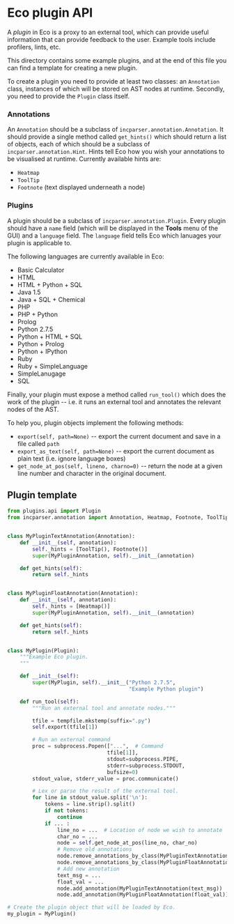 # Eco plugin API

A *plugin* in Eco is a proxy to an external tool, which can provide useful
information that can provide feedback to the user. Example tools include
profilers, lints, etc.

This directory contains some example plugins, and at the end of this file
you can find a template for creating a new plugin.

To create a plugin you need to provide at least two classes: an
`Annotation` class, instances of which will be stored on AST nodes at runtime.
Secondly, you need to provide the `Plugin` class itself.

### Annotations

An `Annotation` should be a subclass of `incparser.annotation.Annotation`.
It should provide a single method called `get_hints()` which should
return a list of objects, each of which should be a subclass of
`incparser.annotation.Hint`. Hints tell Eco how you wish your annotations
to be visualised at runtime. Currently available hints are:

  * `Heatmap`
  * `ToolTip`
  * `Footnote` (text displayed underneath a node)

### Plugins

A plugin should be a subclass of `incparser.annotation.Plugin`. Every plugin
should have a `name` field (which will be displayed in the **Tools** menu
of the GUI) and a `language` field. The `language` field tells Eco which
lanuages your plugin is applicable to.

The following languages are currently available in Eco:

  * Basic Calculator
  * HTML
  * HTML + Python + SQL
  * Java 1.5
  * Java + SQL + Chemical
  * PHP
  * PHP + Python
  * Prolog
  * Python 2.7.5
  * Python + HTML + SQL
  * Python + Prolog
  * Python + IPython
  * Ruby
  * Ruby + SimpleLanguage
  * SimpleLanugage
  * SQL

Finally, your plugin must expose a method called `run_tool()` which
does the work of the plugin -- i.e. it runs an external tool and annotates
the relevant nodes of the AST.

To help you, plugin objects implement the following methods:

  * `export(self, path=None)` -- export the current document and save in a file
    called `path`
  * `export_as_text(self, path=None)` -- export the current document as plain
    text (i.e. ignore language boxes)
  * `get_node_at_pos(self, lineno, charno=0)` -- return the node at a given
    line number and character in the original document.

## Plugin template

```python
from plugins.api import Plugin
from incparser.annotation import Annotation, Heatmap, Footnote, ToolTip


class MyPluginTextAnnotation(Annotation):
    def __init__(self, annotation):
        self._hints = [ToolTip(), Footnote()]
        super(MyPluginAnnotation, self).__init__(annotation)

    def get_hints(self):
        return self._hints


class MyPluginFloatAnnotation(Annotation):
    def __init__(self, annotation):
        self._hints = [Heatmap()]
        super(MyPluginAnnotation, self).__init__(annotation)

    def get_hints(self):
        return self._hints


class MyPlugin(Plugin):
    """Example Eco plugin.
    """

    def __init__(self):
        super(MyPlugin, self).__init__("Python 2.7.5",
                                       "Example Python plugin")

    def run_tool(self):
        """Run an external tool and annotate nodes."""

        tfile = tempfile.mkstemp(suffix=".py")
        self.export(tfile[1])

        # Run an external command
        proc = subprocess.Popen(["...",  # Command
                                tfile[1]],
                                stdout=subprocess.PIPE,
                                stderr=subprocess.STDOUT,
                                bufsize=0)
        stdout_value, stderr_value = proc.communicate()

        # Lex or parse the result of the external tool.
        for line in stdout_value.split('\n'):
            tokens = line.strip().split()
            if not tokens:
                continue
            if ... :
                line_no = ...  # Location of node we wish to annotate
                char_no = ...
                node = self.get_node_at_pos(line_no, char_no)
                # Remove old annotations
                node.remove_annotations_by_class(MyPluginTextAnnotation)
                node.remove_annotations_by_class(MyPluginFloatAnnotation)
                # Add new annotation
                text_msg = ...
                float_val = ...
                node.add_annotation(MyPluginTextAnnotation(text_msg))
                node.add_annotation(MyPluginFloatAnnotation(float_val))

# Create the plugin object that will be loaded by Eco.
my_plugin = MyPlugin()
```
